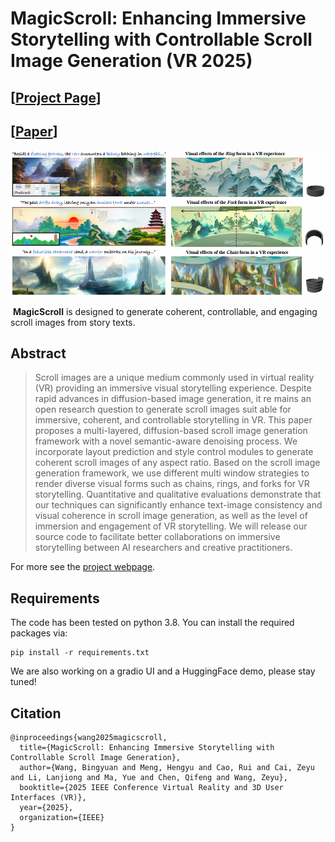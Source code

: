 # MagicScroll: Enhancing Immersive Storytelling with Controllable Scroll Image Generation (VR 2025)
## [<a href="https://magicscroll.github.io/" target="_blank">Project Page</a>]
## [<a href="https://cislab.hkust-gz.edu.cn/publications/magicscroll-enhancing-immersive-storytelling-with-controllable-scroll-image-generation/" target="_blank">Paper</a>]

![teaser](imgs/teaser.png)

​					**MagicScroll** is designed to generate coherent, controllable, and engaging scroll images from story texts.

## Abstract

> Scroll images are a unique medium commonly used in virtual reality (VR) providing an immersive visual storytelling experience. Despite rapid advances in diffusion-based image generation, it re mains an open research question to generate scroll images suit able for immersive, coherent, and controllable storytelling in VR. This paper proposes a multi-layered, diffusion-based scroll image generation framework with a novel semantic-aware denoising process. We incorporate layout prediction and style control modules to generate coherent scroll images of any aspect ratio. Based on the scroll image generation framework, we use different multi window strategies to render diverse visual forms such as chains, rings, and forks for VR storytelling. Quantitative and qualitative evaluations demonstrate that our techniques can significantly enhance text-image consistency and visual coherence in scroll image generation, as well as the level of immersion and engagement of VR storytelling. We will release our source code to facilitate better collaborations on immersive storytelling between AI researchers and creative practitioners.

For more see the [project webpage](https://magicscroll.github.io).

## Requirements 
The code has been tested on python 3.8. You can install the required packages via:
```
pip install -r requirements.txt
```
We are also working on a gradio UI and a HuggingFace demo, please stay tuned!

## Citation
```
@inproceedings{wang2025magicscroll,
  title={MagicScroll: Enhancing Immersive Storytelling with Controllable Scroll Image Generation},
  author={Wang, Bingyuan and Meng, Hengyu and Cao, Rui and Cai, Zeyu and Li, Lanjiong and Ma, Yue and Chen, Qifeng and Wang, Zeyu},
  booktitle={2025 IEEE Conference Virtual Reality and 3D User Interfaces (VR)},
  year={2025},
  organization={IEEE}
}
```
